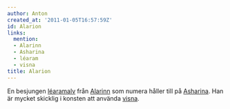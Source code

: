```yaml
---
author: Anton
created_at: '2011-01-05T16:57:59Z'
id: Alarion
links:
  mention:
  - Alarinn
  - Asharina
  - léaram
  - visna
title: Alarion
---
```


En besjungen [léaramalv] från [Alarinn] som numera håller till på [Asharina]. Han är mycket skicklig
i konsten att använda [visna].

  [léaramalv]: léaram
  [Alarinn]: Alarinn
  [Asharina]: Asharina
  [visna]: visna
